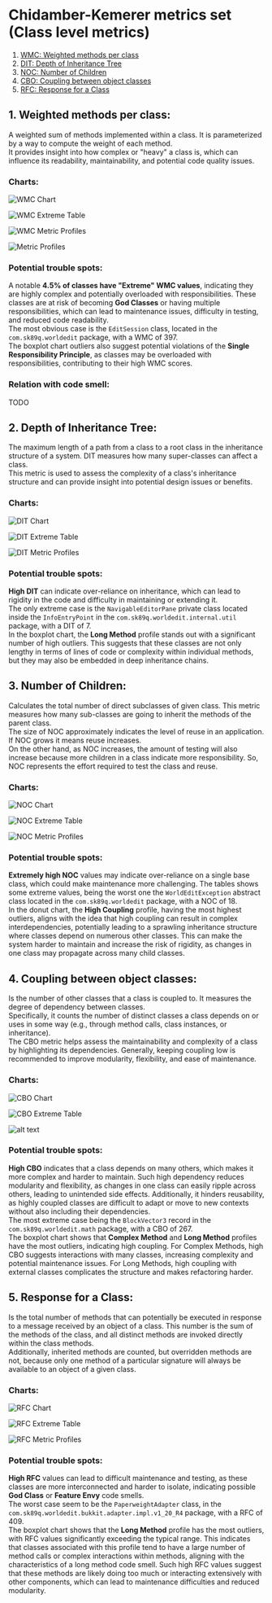 # Chidamber-Kemerer metrics set (Class level metrics)

1. [WMC: Weighted methods per class](#1-weighted-methods-per-class)
2. [DIT: Depth of Inheritance Tree](#2-depth-of-inheritance-tree)
3. [NOC: Number of Children](#3-number-of-children)
4. [CBO: Coupling between object classes](#4-coupling-between-object-classes)
5. [RFC: Response for a Class](#5-response-for-a-class)

## 1. Weighted methods per class:

A weighted sum of methods implemented within a class. It is parameterized by a way to compute the weight of each method. <br>
It provides insight into how complex or "heavy" a class is, which can influence its readability, maintainability, and potential code quality issues.

### Charts:

![WMC Chart](./img/WMCChart.png)

![WMC Extreme Table](./img/WMCExtremeTable.png)

![WMC Metric Profiles](./img/WMCMetricProfiles.png)

![Metric Profiles](./img/MetricProfiles.png)

### Potential trouble spots:

A notable **4.5% of classes have "Extreme" WMC values**, indicating they are highly complex and potentially overloaded with responsibilities. These classes are at risk of becoming **God Classes** or having multiple responsibilities, which can lead to maintenance issues, difficulty in testing, and reduced code readability. <br>
The most obvious case is the `EditSession` class, located in the `com.sk89q.worldedit` package, with a WMC of 397. <br>
The boxplot chart outliers also suggest potential violations of the **Single Responsibility Principle**, as classes may be overloaded with responsibilities, contributing to their high WMC scores. <br>


### Relation with code smell:

TODO

## 2. Depth of Inheritance Tree:

The maximum length of a path from a class to a root class in the inheritance structure of a system. DIT measures how many super-classes can affect a class. <br>
This metric is used to assess the complexity of a class's inheritance structure and can provide insight into potential design issues or benefits.

### Charts:

![DIT Chart](./img/DITChart.png)

![DIT Extreme Table](./img/DITExtremeTable.png)

![DIT Metric Profiles](./img/DITMetricProfiles.png)

### Potential trouble spots:

**High DIT** can indicate over-reliance on inheritance, which can lead to rigidity in the code and difficulty in maintaining or extending it. <br>
The only extreme case is the `NavigableEditorPane` private class located inside the `InfoEntryPoint` in the `com.sk89q.worldedit.internal.util` package, with a DIT of 7. <br>
In the boxplot chart, the **Long Method** profile stands out with a significant number of high outliers. This suggests that these classes are not only lengthy in terms of lines of code or complexity within individual methods, but they may also be embedded in deep inheritance chains.

## 3. Number of Children:

Calculates the total number of direct subclasses of given class. This metric measures how many sub-classes are going to inherit the methods of the parent class. <br>
The size of NOC approximately indicates the level of reuse in an application. If NOC grows it means reuse increases. <br>
On the other hand, as NOC increases, the amount of testing will also increase because more children in a class indicate more responsibility. So, NOC represents the effort required to test the class and reuse.

### Charts:

![NOC Chart](./img/NOCChart.png)

![NOC Extreme Table](./img/NOCExtremeTable.png)

![NOC Metric Profiles](./img/NOCMetricProfiles.png)

### Potential trouble spots:

**Extremely high NOC** values may indicate over-reliance on a single base class, which could make maintenance more challenging. The tables shows some extreme values, being the worst one the `WorldEditException` abstract class located in the `com.sk89q.worldedit` package, with a NOC of 18. <br>
In the donut chart, the **High Coupling** profile, having the most highest outliers, aligns with the idea that high coupling can result in complex interdependencies, potentially leading to a sprawling inheritance structure where classes depend on numerous other classes. This can make the system harder to maintain and increase the risk of rigidity, as changes in one class may propagate across many child classes.

## 4. Coupling between object classes:

Is the number of other classes that a class is coupled to. It measures the degree of dependency between classes. <br>
Specifically, it counts the number of distinct classes a class depends on or uses in some way (e.g., through method calls, class instances, or inheritance). <br>
The CBO metric helps assess the maintainability and complexity of a class by highlighting its dependencies. Generally, keeping coupling low is recommended to improve modularity, flexibility, and ease of maintenance.

### Charts:

![CBO Chart](./img/CBOChart.png)

![CBO Extreme Table](./img/CBOExtremeTable.png)

![alt text](./img/CBOMetricsProfiles.png)

### Potential trouble spots:

**High CBO** indicates that a class depends on many others, which makes it more complex and harder to maintain. Such high dependency reduces modularity and flexibility, as changes in one class can easily ripple across others, leading to unintended side effects. Additionally, it hinders reusability, as highly coupled classes are difficult to adapt or move to new contexts without also including their dependencies. <br>
The most extreme case being the `BlockVector3` record in the `com.sk89q.worldedit.math` package, with a CBO of 267. <br>
The boxplot chart shows that **Complex Method** and **Long Method** profiles have the most outliers, indicating high coupling. For Complex Methods, high CBO suggests interactions with many classes, increasing complexity and potential maintenance issues. For Long Methods, high coupling with external classes complicates the structure and makes refactoring harder. 

## 5. Response for a Class:

Is the total number of methods that can potentially be executed in response to a message received by an object of a class. This number is the sum of the methods of the class, and all distinct methods are invoked directly within the class methods. <br>
Additionally, inherited methods are counted, but overridden methods are not, because only one method of a particular signature will always be available to an object of a given class.

### Charts:

![RFC Chart](./img/RFCChart.png)

![RFC Extreme Table](./img/RFCExtremeTable.png)

![RFC Metric Profiles](./img/RFCMetricProfiles.png)

### Potential trouble spots:

**High RFC** values can lead to difficult maintenance and testing, as these classes are more interconnected and harder to isolate, indicating possible **God Class** or **Feature Envy** code smells. <br>
The worst case seem to be the `PaperweightAdapter` class, in the `com.sk89q.worldedit.bukkit.adapter.impl.v1_20_R4` package, with a RFC of 409. <br>
The boxplot chart shows that the **Long Method** profile has the most outliers, with RFC values significantly exceeding the typical range. This indicates that classes associated with this profile tend to have a large number of method calls or complex interactions within methods, aligning with the characteristics of a long method code smell. Such high RFC values suggest that these methods are likely doing too much or interacting extensively with other components, which can lead to maintenance difficulties and reduced modularity.


